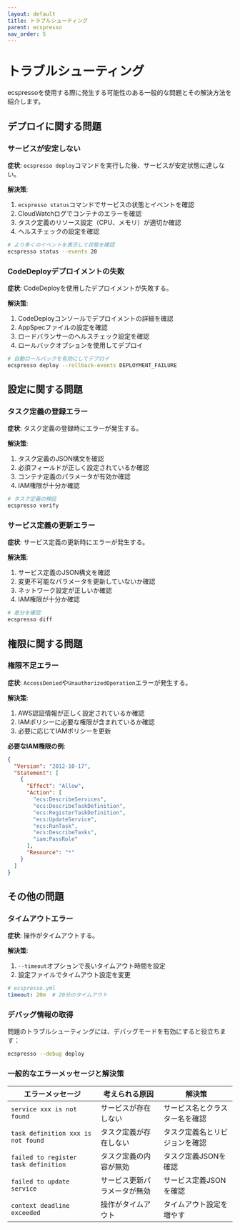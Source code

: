 ```yaml
---
layout: default
title: トラブルシューティング
parent: ecspresso
nav_order: 5
---
```


# トラブルシューティング

ecspressoを使用する際に発生する可能性のある一般的な問題とその解決方法を紹介します。

## デプロイに関する問題

### サービスが安定しない

**症状**: `ecspresso deploy`コマンドを実行した後、サービスが安定状態に達しない。

**解決策**:
1. `ecspresso status`コマンドでサービスの状態とイベントを確認
2. CloudWatchログでコンテナのエラーを確認
3. タスク定義のリソース設定（CPU、メモリ）が適切か確認
4. ヘルスチェックの設定を確認

```bash
# より多くのイベントを表示して状態を確認
ecspresso status --events 20
```

### CodeDeployデプロイメントの失敗

**症状**: CodeDeployを使用したデプロイメントが失敗する。

**解決策**:
1. CodeDeployコンソールでデプロイメントの詳細を確認
2. AppSpecファイルの設定を確認
3. ロードバランサーのヘルスチェック設定を確認
4. ロールバックオプションを使用してデプロイ

```bash
# 自動ロールバックを有効にしてデプロイ
ecspresso deploy --rollback-events DEPLOYMENT_FAILURE
```

## 設定に関する問題

### タスク定義の登録エラー

**症状**: タスク定義の登録時にエラーが発生する。

**解決策**:
1. タスク定義のJSON構文を確認
2. 必須フィールドが正しく設定されているか確認
3. コンテナ定義のパラメータが有効か確認
4. IAM権限が十分か確認

```bash
# タスク定義の検証
ecspresso verify
```

### サービス定義の更新エラー

**症状**: サービス定義の更新時にエラーが発生する。

**解決策**:
1. サービス定義のJSON構文を確認
2. 変更不可能なパラメータを更新していないか確認
3. ネットワーク設定が正しいか確認
4. IAM権限が十分か確認

```bash
# 差分を確認
ecspresso diff
```

## 権限に関する問題

### 権限不足エラー

**症状**: `AccessDenied`や`UnauthorizedOperation`エラーが発生する。

**解決策**:
1. AWS認証情報が正しく設定されているか確認
2. IAMポリシーに必要な権限が含まれているか確認
3. 必要に応じてIAMポリシーを更新

**必要なIAM権限の例**:

```json
{
  "Version": "2012-10-17",
  "Statement": [
    {
      "Effect": "Allow",
      "Action": [
        "ecs:DescribeServices",
        "ecs:DescribeTaskDefinition",
        "ecs:RegisterTaskDefinition",
        "ecs:UpdateService",
        "ecs:RunTask",
        "ecs:DescribeTasks",
        "iam:PassRole"
      ],
      "Resource": "*"
    }
  ]
}
```

## その他の問題

### タイムアウトエラー

**症状**: 操作がタイムアウトする。

**解決策**:
1. `--timeout`オプションで長いタイムアウト時間を設定
2. 設定ファイルでタイムアウト設定を変更

```yaml
# ecspresso.yml
timeout: 20m  # 20分のタイムアウト
```

### デバッグ情報の取得

問題のトラブルシューティングには、デバッグモードを有効にすると役立ちます：

```bash
ecspresso --debug deploy
```

### 一般的なエラーメッセージと解決策

| エラーメッセージ | 考えられる原因 | 解決策 |
|----------------|--------------|-------|
| `service xxx is not found` | サービスが存在しない | サービス名とクラスター名を確認 |
| `task definition xxx is not found` | タスク定義が存在しない | タスク定義名とリビジョンを確認 |
| `failed to register task definition` | タスク定義の内容が無効 | タスク定義JSONを確認 |
| `failed to update service` | サービス更新パラメータが無効 | サービス定義JSONを確認 |
| `context deadline exceeded` | 操作がタイムアウト | タイムアウト設定を増やす |
